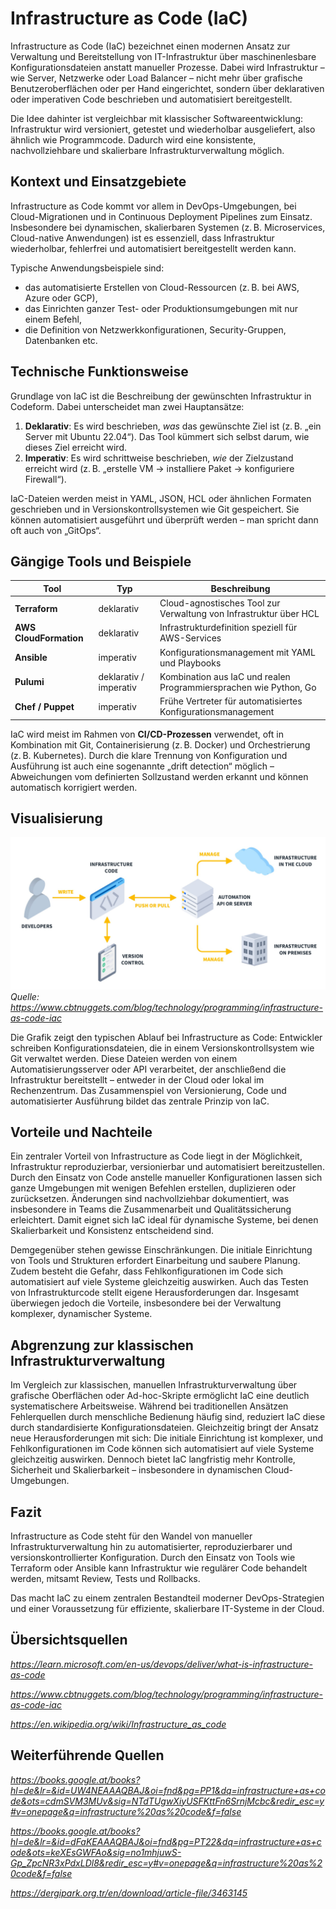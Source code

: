 
# Infrastructure as Code (IaC)

Infrastructure as Code (IaC) bezeichnet einen modernen Ansatz zur Verwaltung und Bereitstellung von IT-Infrastruktur über maschinenlesbare Konfigurationsdateien anstatt manueller Prozesse. Dabei wird Infrastruktur – wie Server, Netzwerke oder Load Balancer – nicht mehr über grafische Benutzeroberflächen oder per Hand eingerichtet, sondern über deklarativen oder imperativen Code beschrieben und automatisiert bereitgestellt.

Die Idee dahinter ist vergleichbar mit klassischer Softwareentwicklung: Infrastruktur wird versioniert, getestet und wiederholbar ausgeliefert, also ähnlich wie Programmcode. Dadurch wird eine konsistente, nachvollziehbare und skalierbare Infrastrukturverwaltung möglich.

## Kontext und Einsatzgebiete

Infrastructure as Code kommt vor allem in DevOps-Umgebungen, bei Cloud-Migrationen und in Continuous Deployment Pipelines zum Einsatz. Insbesondere bei dynamischen, skalierbaren Systemen (z. B. Microservices, Cloud-native Anwendungen) ist es essenziell, dass Infrastruktur wiederholbar, fehlerfrei und automatisiert bereitgestellt werden kann.

Typische Anwendungsbeispiele sind:
- das automatisierte Erstellen von Cloud-Ressourcen (z. B. bei AWS, Azure oder GCP),
- das Einrichten ganzer Test- oder Produktionsumgebungen mit nur einem Befehl,
- die Definition von Netzwerkkonfigurationen, Security-Gruppen, Datenbanken etc.

## Technische Funktionsweise

Grundlage von IaC ist die Beschreibung der gewünschten Infrastruktur in Codeform. Dabei unterscheidet man zwei Hauptansätze:

1. **Deklarativ**: Es wird beschrieben, *was* das gewünschte Ziel ist (z. B. „ein Server mit Ubuntu 22.04“). Das Tool kümmert sich selbst darum, wie dieses Ziel erreicht wird.
2. **Imperativ**: Es wird schrittweise beschrieben, *wie* der Zielzustand erreicht wird (z. B. „erstelle VM → installiere Paket → konfiguriere Firewall“).

IaC-Dateien werden meist in YAML, JSON, HCL oder ähnlichen Formaten geschrieben und in Versionskontrollsystemen wie Git gespeichert. Sie können automatisiert ausgeführt und überprüft werden – man spricht dann oft auch von „GitOps“.

## Gängige Tools und Beispiele

| Tool           | Typ           | Beschreibung |
|----------------|----------------|--------------|
| **Terraform**  | deklarativ     | Cloud-agnostisches Tool zur Verwaltung von Infrastruktur über HCL |
| **AWS CloudFormation** | deklarativ | Infrastrukturdefinition speziell für AWS-Services |
| **Ansible**    | imperativ     | Konfigurationsmanagement mit YAML und Playbooks |
| **Pulumi**     | deklarativ / imperativ | Kombination aus IaC und realen Programmiersprachen wie Python, Go |
| **Chef / Puppet** | imperativ    | Frühe Vertreter für automatisiertes Konfigurationsmanagement |

IaC wird meist im Rahmen von **CI/CD-Prozessen** verwendet, oft in Kombination mit Git, Containerisierung (z. B. Docker) und Orchestrierung (z. B. Kubernetes). Durch die klare Trennung von Konfiguration und Ausführung ist auch eine sogenannte „drift detection“ möglich – Abweichungen vom definierten Sollzustand werden erkannt und können automatisch korrigiert werden.

## Visualisierung

![Infrastructure as Code – Übersicht](infrastructure_as_code_diagram.jpg)
*Quelle: https://www.cbtnuggets.com/blog/technology/programming/infrastructure-as-code-iac*

Die Grafik zeigt den typischen Ablauf bei Infrastructure as Code: Entwickler schreiben Konfigurationsdateien, die in einem Versionskontrollsystem wie Git verwaltet werden. Diese Dateien werden von einem Automatisierungsserver oder API verarbeitet, der anschließend die Infrastruktur bereitstellt – entweder in der Cloud oder lokal im Rechenzentrum. Das Zusammenspiel von Versionierung, Code und automatisierter Ausführung bildet das zentrale Prinzip von IaC.

## Vorteile und Nachteile

Ein zentraler Vorteil von Infrastructure as Code liegt in der Möglichkeit, Infrastruktur reproduzierbar, versionierbar und automatisiert bereitzustellen. Durch den Einsatz von Code anstelle manueller Konfigurationen lassen sich ganze Umgebungen mit wenigen Befehlen erstellen, duplizieren oder zurücksetzen. Änderungen sind nachvollziehbar dokumentiert, was insbesondere in Teams die Zusammenarbeit und Qualitätssicherung erleichtert. Damit eignet sich IaC ideal für dynamische Systeme, bei denen Skalierbarkeit und Konsistenz entscheidend sind.

Demgegenüber stehen gewisse Einschränkungen. Die initiale Einrichtung von Tools und Strukturen erfordert Einarbeitung und saubere Planung. Zudem besteht die Gefahr, dass Fehlkonfigurationen im Code sich automatisiert auf viele Systeme gleichzeitig auswirken. Auch das Testen von Infrastrukturcode stellt eigene Herausforderungen dar. Insgesamt überwiegen jedoch die Vorteile, insbesondere bei der Verwaltung komplexer, dynamischer Systeme.

## Abgrenzung zur klassischen Infrastrukturverwaltung

Im Vergleich zur klassischen, manuellen Infrastrukturverwaltung über grafische Oberflächen oder Ad-hoc-Skripte ermöglicht IaC eine deutlich systematischere Arbeitsweise. Während bei traditionellen Ansätzen Fehlerquellen durch menschliche Bedienung häufig sind, reduziert IaC diese durch standardisierte Konfigurationsdateien. Gleichzeitig bringt der Ansatz neue Herausforderungen mit sich: Die initiale Einrichtung ist komplexer, und Fehlkonfigurationen im Code können sich automatisiert auf viele Systeme gleichzeitig auswirken. Dennoch bietet IaC langfristig mehr Kontrolle, Sicherheit und Skalierbarkeit – insbesondere in dynamischen Cloud-Umgebungen.

## Fazit

Infrastructure as Code steht für den Wandel von manueller Infrastrukturverwaltung hin zu automatisierter, reproduzierbarer und versionskontrollierter Konfiguration. Durch den Einsatz von Tools wie Terraform oder Ansible kann Infrastruktur wie regulärer Code behandelt werden, mitsamt Review, Tests und Rollbacks.

Das macht IaC zu einem zentralen Bestandteil moderner DevOps-Strategien und einer Voraussetzung für effiziente, skalierbare IT-Systeme in der Cloud.

## Übersichtsquellen
*https://learn.microsoft.com/en-us/devops/deliver/what-is-infrastructure-as-code*

*https://www.cbtnuggets.com/blog/technology/programming/infrastructure-as-code-iac*

*https://en.wikipedia.org/wiki/Infrastructure_as_code*

## Weiterführende Quellen
*https://books.google.at/books?hl=de&lr=&id=UW4NEAAAQBAJ&oi=fnd&pg=PP1&dq=infrastructure+as+code&ots=cdmSVM3MUv&sig=NTdTUgwXiyUSFKttFn6SrnjMcbc&redir_esc=y#v=onepage&q=infrastructure%20as%20code&f=false*

*https://books.google.at/books?hl=de&lr=&id=dFaKEAAAQBAJ&oi=fnd&pg=PT22&dq=infrastructure+as+code&ots=keXEsGWFAo&sig=no1mhjuwS-Gp_ZpcNR3xPdxLDl8&redir_esc=y#v=onepage&q=infrastructure%20as%20code&f=false*

*https://dergipark.org.tr/en/download/article-file/3463145*

